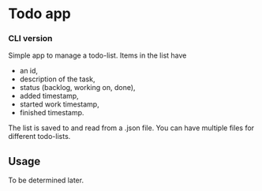 # Todo app
### CLI version

Simple app to manage a todo-list. Items in the list have
- an id,
- description of the task,
- status (backlog, working on, done),
- added timestamp,
- started work timestamp,
- finished timestamp.

The list is saved to and read from a .json file. You can have multiple files for different todo-lists.

## Usage

To be determined later.
